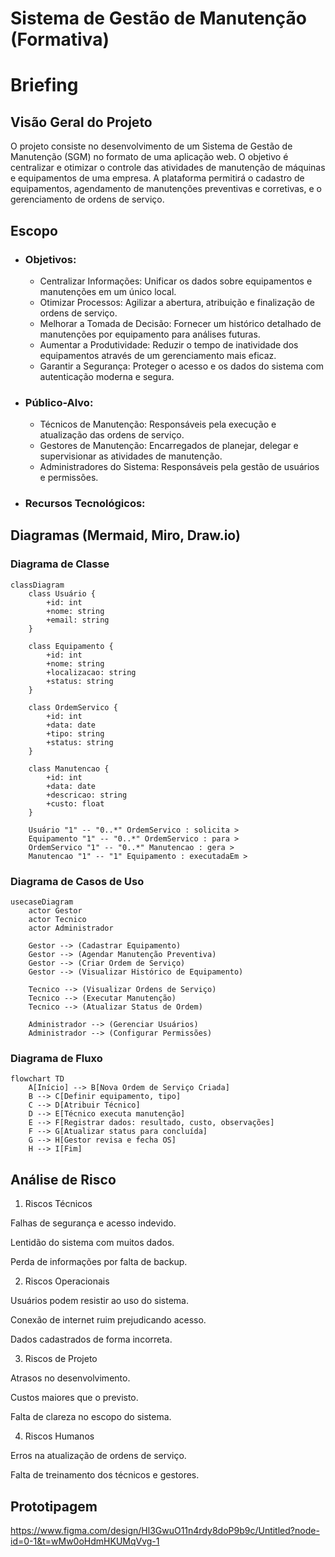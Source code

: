 # Sistema de Gestão de Manutenção (Formativa)

# Briefing

## Visão Geral do Projeto
O projeto consiste no desenvolvimento de um Sistema de Gestão de Manutenção (SGM) no formato de uma aplicação web. O objetivo é centralizar e otimizar o controle das atividades de manutenção de máquinas e equipamentos de uma empresa. A plataforma permitirá o cadastro de equipamentos, agendamento de manutenções preventivas e corretivas, e o gerenciamento de ordens de serviço.


## Escopo

- ### Objetivos:
    - Centralizar Informações: Unificar os dados sobre equipamentos e manutenções em um único local.
    - Otimizar Processos: Agilizar a abertura, atribuição e finalização de ordens de serviço.
    - Melhorar a Tomada de Decisão: Fornecer um histórico detalhado de manutenções por equipamento para análises futuras.
    - Aumentar a Produtividade: Reduzir o tempo de inatividade dos equipamentos através de um gerenciamento mais eficaz.
    - Garantir a Segurança: Proteger o acesso e os dados do sistema com autenticação moderna e segura.

- ### Público-Alvo:
    - Técnicos de Manutenção: Responsáveis pela execução e atualização das ordens de serviço.
    - Gestores de Manutenção: Encarregados de planejar, delegar e supervisionar as atividades de manutenção.
    - Administradores do Sistema: Responsáveis pela gestão de usuários e permissões.

- ### Recursos Tecnológicos:


## Diagramas (Mermaid, Miro, Draw.io)

### Diagrama de Classe


```mermaid
classDiagram
    class Usuário {
        +id: int
        +nome: string
        +email: string
    }

    class Equipamento {
        +id: int
        +nome: string
        +localizacao: string
        +status: string
    }

    class OrdemServico {
        +id: int
        +data: date
        +tipo: string
        +status: string
    }

    class Manutencao {
        +id: int
        +data: date
        +descricao: string
        +custo: float
    }

    Usuário "1" -- "0..*" OrdemServico : solicita >
    Equipamento "1" -- "0..*" OrdemServico : para >
    OrdemServico "1" -- "0..*" Manutencao : gera >
    Manutencao "1" -- "1" Equipamento : executadaEm >

```


### Diagrama de Casos de Uso


```mermaid
usecaseDiagram
    actor Gestor
    actor Tecnico
    actor Administrador

    Gestor --> (Cadastrar Equipamento)
    Gestor --> (Agendar Manutenção Preventiva)
    Gestor --> (Criar Ordem de Serviço)
    Gestor --> (Visualizar Histórico de Equipamento)

    Tecnico --> (Visualizar Ordens de Serviço)
    Tecnico --> (Executar Manutenção)
    Tecnico --> (Atualizar Status de Ordem)

    Administrador --> (Gerenciar Usuários)
    Administrador --> (Configurar Permissões)

```


### Diagrama de Fluxo


```mermaid
flowchart TD
    A[Início] --> B[Nova Ordem de Serviço Criada]
    B --> C[Definir equipamento, tipo]
    C --> D[Atribuir Técnico]
    D --> E[Técnico executa manutenção]
    E --> F[Registrar dados: resultado, custo, observações]
    F --> G[Atualizar status para concluída]
    G --> H[Gestor revisa e fecha OS]
    H --> I[Fim]

```

 
## Análise de Risco
1. Riscos Técnicos

Falhas de segurança e acesso indevido.

Lentidão do sistema com muitos dados.

Perda de informações por falta de backup.

2. Riscos Operacionais

Usuários podem resistir ao uso do sistema.

Conexão de internet ruim prejudicando acesso.

Dados cadastrados de forma incorreta.

3. Riscos de Projeto

Atrasos no desenvolvimento.

Custos maiores que o previsto.

Falta de clareza no escopo do sistema.

4. Riscos Humanos

Erros na atualização de ordens de serviço.

Falta de treinamento dos técnicos e gestores.

## Prototipagem
https://www.figma.com/design/Hl3GwuO11n4rdy8doP9b9c/Untitled?node-id=0-1&t=wMw0oHdmHKUMqVvg-1


